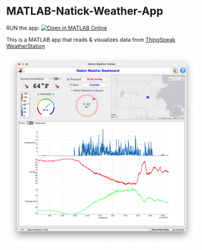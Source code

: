 # MATLAB-Natick-Weather-App
RUN the app: [![Open in MATLAB Online](https://www.mathworks.com/images/responsive/global/open-in-matlab-online.svg)](https://matlab.mathworks.com/open/github/v1?repo=varunrgandhi/MATLAB-Natick-Weather-App&file=NatickWeather.mlapp&focus=true)

This is a MATLAB app that reads & visualizes data from [ThingSpeak WeatherStation](https://thingspeak.com/channels/12397)

![App Screenshot](/images/appScreenshot.png)
